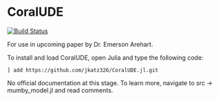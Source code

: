 # CoralUDE

[![Build Status](https://github.com/jkatz326/CoralUDE.jl/actions/workflows/CI.yml/badge.svg?branch=master)](https://github.com/jkatz326/CoralUDE.jl/actions/workflows/CI.yml?query=branch%3Amaster)

For use in upcoming paper by Dr. Emerson Arehart. 

To install and load CoralUDE, open Julia and type the following code:
```
] add https://github.com/jkatz326/CoralUDE.jl.git
```

No official documentation at this stage. To learn more, navigate to src -> mumby_model.jl and read comments.